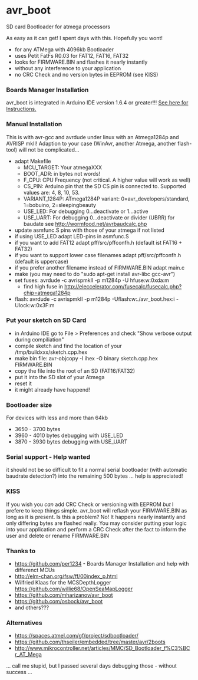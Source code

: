 avr_boot
========

SD card Bootloader for atmega processors

As easy as it can get! I spent days with this. Hopefully you wont!

- for any ATMega with 4096kb Bootloader
- uses Petit FatFs R0.03 for FAT12, FAT16, FAT32
- looks for FIRMWARE.BIN and flashes it nearly instantly
- without any interference to your application
- no CRC Check and no version bytes in EEPROM (see KISS)

### Boards Manager Installation

avr_boot is integrated in Arduino IDE version 1.6.4 or greater!!! [See here for Instructions.](https://github.com/zevero/avr_boot/tree/gh-pages)

### Manual Installation

This is with avr-gcc and avrdude under linux with an Atmega1284p and AVRISP mkII! Adaption to your case (WinAvr, another Atmega, another flash-tool) will not be complicated...

- adapt Makefile
  - MCU_TARGET: Your atmegaXXX
  - BOOT_ADR: in bytes not words!
  - F_CPU: CPU Frequency (not critical. A higher value will work as well)
  - CS_PIN: Arduino pin that the SD CS pin is connected to. Supported values are: 4, 8, 10, 53.
  - VARIANT_1284P: ATmega1284P variant: 0=avr_developers/standard, 1=bobuino, 2=sleepingbeauty
  - USE_LED: For debugging 0...deactivate or 1...active
  - USE_UART: For debugging 0...deactivate or divider (UBRR) for baudate see http://wormfood.net/avrbaudcalc.php
- update asmfunc.S pins with those of your atmega if not listed
- if using USE_LED adapt LED-pins in asmfunc.S
- if you want to add FAT12 adapt pff/src/pffconfh.h (default ist FAT16 + FAT32)
- if you want to support lower case filenames adapt pff/src/pffconfh.h (default is uppercase)
- if you prefer another filename instead of FIRMWARE.BIN adapt main.c 
- make (you may need to do "sudo apt-get install avr-libc gcc-avr")
- set fuses: avrdude -c avrispmkII -p m1284p -U hfuse:w:0xda:m
  - find high fuse in http://eleccelerator.com/fusecalc/fusecalc.php?chip=atmega1284p
- flash: avrdude -c avrispmkII -p m1284p -Uflash:w:./avr_boot.hex:i -Ulock:w:0x3F:m 

### Put your sketch on SD Card 

- in Arduino IDE go to File > Preferences and check "Show verbose output during compiliation"
- compile sketch and find the location of your /tmp/buildxxx/sketch.cpp.hex
- make bin file: avr-objcopy -I ihex -O binary sketch.cpp.hex FIRMWARE.BIN
- copy the file into the root of an SD (FAT16/FAT32)
- put it into the SD slot of your Atmega
- reset it
- it might already have happend!

### Bootloader size
For devices with less and more than 64kb
 - 3650 - 3700 bytes
 - 3960 - 4010 bytes debugging with USE_LED
 - 3870 - 3930 bytes debugging with USE_UART

### Serial support - Help wanted
it should not be so difficult to fit a normal serial bootloader (with automatic baudrate detection?) into the remaining 500 bytes ... help is appreciated!

### KISS
If you wish you *can* add CRC Check or versioning with EEPROM *but* I prefere to keep things simple. avr_boot will reflash your FIRMWARE.BIN as long as it is present.
Is this a problem? No! It happens nearly instantly and only differing bytes are flashed really.
You may consider putting your logic into your application and perform a CRC Check after the fact to inform the user and delete or rename FIRMWARE.BIN

### Thanks to
- https://github.com/per1234 - Boards Manager Installation and help with differenct MCUs
- http://elm-chan.org/fsw/ff/00index_p.html
- Wilfried Klaas for the MCSDepthLogger https://github.com/willie68/OpenSeaMapLogger
- https://github.com/mharizanov/avr_boot
- https://github.com/osbock/avr_boot
- and others???

### Alternatives

- https://spaces.atmel.com/gf/project/sdbootloader/
- https://github.com/thseiler/embedded/tree/master/avr/2boots
- http://www.mikrocontroller.net/articles/MMC/SD_Bootloader_f%C3%BCr_AT_Mega

... call me stupid, but I passed several days debugging those - without success ...
